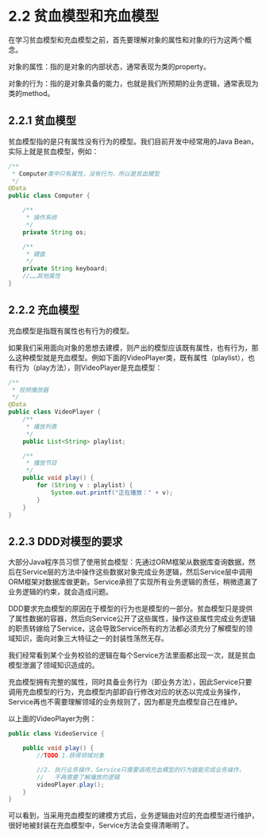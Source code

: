# 2.2 贫血模型和充血模型

在学习贫血模型和充血模型之前，首先要理解对象的属性和对象的行为这两个概念。

对象的属性：指的是对象的内部状态，通常表现为类的property。

对象的行为：指的是对象具备的能力，也就是我们所预期的业务逻辑，通常表现为类的method。

## 2.2.1 贫血模型

贫血模型指的是只有属性没有行为的模型。我们目前开发中经常用的Java Bean，实际上就是贫血模型，例如：

```java
/**
 * Computer类中只有属性，没有行为，所以是贫血模型
 */
@Data
public class Computer {

    /**
     * 操作系统
     */
    private String os;

    /**
     * 键盘
     */
    private String keyboard;
    //……其他属性
}
```

## 2.2.2 充血模型

充血模型是指既有属性也有行为的模型。

如果我们采用面向对象的思想去建模，则产出的模型应该既有属性，也有行为，那么这种模型就是充血模型。例如下面的VideoPlayer类，既有属性（playlist），也有行为（play方法），则VideoPlayer是充血模型：

```java
/**
 * 视频播放器
 */
@Data
public class VideoPlayer {
    /**
     * 播放列表
     */
    public List<String> playlist;

    /**
     * 播放节目
     */
    public void play() {
        for (String v : playlist) {
            System.out.printf("正在播放：" + v);
        }
    }
}
```

## 2.2.3 DDD对模型的要求

大部分Java程序员习惯了使用贫血模型：先通过ORM框架从数据库查询数据，然后在Service层的方法中操作这些数据对象完成业务逻辑，然后Service层中调用ORM框架对数据库做更新。Service承担了实现所有业务逻辑的责任，稍微遗漏了业务逻辑的约束，就会造成问题。

DDD要求充血模型的原因在于模型的行为也是模型的一部分。贫血模型只是提供了属性数据的容器，然后向Service公开了这些属性，操作这些属性完成业务逻辑的职责转嫁给了Service，这会导致Service所有的方法都必须充分了解模型的领域知识，面向对象三大特征之一的封装性荡然无存。

我们经常看到某个业务校验的逻辑在每个Service方法里面都出现一次，就是贫血模型泄漏了领域知识造成的。

充血模型拥有完整的属性，同时具备业务行为（即业务方法），因此Service只要调用充血模型的行为，充血模型内部即自行修改对应的状态以完成业务操作，Service再也不需要理解领域的业务规则了，因为都是充血模型自己在维护。

以上面的VideoPlayer为例：

```java
public class VideoService {

    public void play() {
        //TODO 1.获得领域对象

        //2. 执行业务操作，Service只需要调用充血模型的行为就能完成业务操作，
        //   不再需要了解播放的逻辑    
        videoPlayer.play();
    }
}

```
可以看到，当采用充血模型的建模方式后，业务逻辑由对应的充血模型进行维护，很好地被封装在充血模型中，Service方法会变得清晰明了。